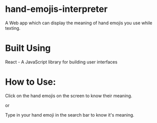 # hand-emojis-interpreter

A Web app which can display the meaning of hand emojis you use while texting. 

# Built Using

React - A JavaScript library for building user interfaces

# How to Use:

Click on the hand emojis on the screen to know their meaning.

or

Type in your hand emoji in the search bar to know it's meaning.
